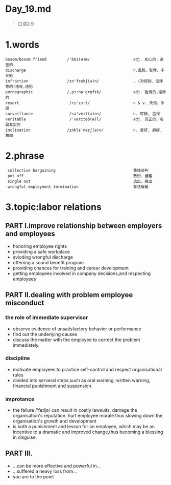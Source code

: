# Day_19.md 
> 口语2.9
# 1.words
    bosom/bosom friend         /'bʊz(ə)m/                   adj. 知心的；亲密的
    discharge                                               n.丢脸、耻辱、不光彩
    infraction                 /ɪn'frækʃ(ə)n/               . (对规则、法律等的)违背,违犯
    pornographic               /ˌpɔ:nəˈgræfɪk/              adj. 色情的,淫秽的
    resort                      /rɪ'zɔːt/                   n & v. 凭借，手段
    surveillance                /sə'veɪl(ə)ns/              n. 盯梢, 监视
    veritable                   /'verɪtəb(ə)l/              adj. 真正的，名副其实的
    inclination                /ɪnklɪ'neɪʃ(ə)n/             n. 爱好, 癖好, 意向
# 2.phrase
     collective bargaining                                  集体谈判
     put off                                                敷衍、搪塞
     single out                                             选出、挑出
     wrongful employment termination                        非法解雇
 
# 3.topic:labor relations 
## PART I.improve relationship between employers and employees
- honoring employee rights
- providing a safe workplace
- avioding wrongful discharge
- offeriing a sound benefit program
- providing chances for training and career development
- getting employees involved in company decisions,and 
respecting employees

## PART II.dealing with problem employee misconduct
### the role of immediate supervisor
- observe evidence of unsatisfactory behavior or performance
- find out the underlying causes
- discuss the matter with the employee to correct the
problem immediately.

### discipline
- motivate employees to practice self-control and respect organisational
rules
- divided into serveral steps,such as oral warning,
written warning,
financial punishment 
and suspension.

### improtance
- the failure /'feɪljə/ can result in costly lawsuits,
damage the 
organisation's reputation.
hurt employee morale
thus slowing down the 
organisation's growth
and development
- is both a punishment and lesson for an employee,
which may be 
an incentive to a dramatic 
and improved change,thus
becoming a blessing in 
disguise.

## PART III.
- ...can be more effective and powerful in...
- ...suffered a heavy loss from...
- you are to the point







